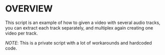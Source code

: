 OVERVIEW
========

This script is an example of how to given a video with several audio tracks, you can extract each track separately, and multiplex again creating one video per track. 

*NOTE*: This is a private script with a lot of workarounds and hardcoded code. 
